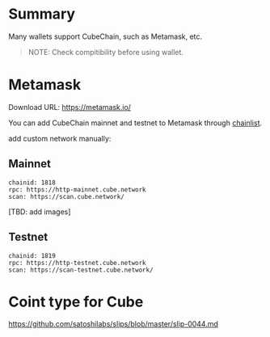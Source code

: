 # Summary

Many wallets support CubeChain, such as Metamask, etc.

> NOTE: Check compitibility before using wallet.

# Metamask

Download URL: https://metamask.io/

You can add CubeChain mainnet and testnet to Metamask through [chainlist](https://chainlist.org/).

add custom network manually:

## Mainnet

```
chainid: 1818
rpc: https://http-mainnet.cube.network
scan: https://scan.cube.network/
```

[TBD: add images]

## Testnet

```
chainid: 1819
rpc: https://http-testnet.cube.network
scan: https://scan-testnet.cube.network/
```

# Coint type for Cube

https://github.com/satoshilabs/slips/blob/master/slip-0044.md
